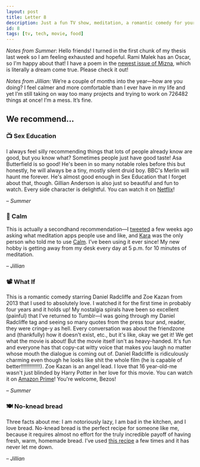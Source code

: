 ```yaml
---
layout: post
title: Letter 8
description: Just a fun TV show, meditation, a romantic comedy for your teenage self, and a recipe for lazy people.
id: 8
tags: [tv, tech, movie, food]
---
```


_Notes from Summer_: Hello friends! I turned in the first chunk of my thesis last week so I am feeling exhausted and hopeful. Rami Malek has an Oscar, so I'm happy about that! I have a poem in the [newest issue of Mizna](https://squareup.com/store/mizna/item/mizna-the-palestine-issue), which is literally a dream come true. Please check it out!

*Notes from Jillian:* We’re a couple of months into the year—how are you doing? I feel calmer and more comfortable than I ever have in my life and yet I’m still taking on way too many projects and trying to work on 726482 things at once! I’m a mess. It’s fine.

## We recommend…

### 📺 Sex Education

I always feel silly recommending things that lots of people already know are good, but you know what? Sometimes people just have good taste! Asa Butterfield is so good! He's been in so many notable roles before this but honestly, he will always be a tiny, mostly silent druid boy. BBC's Merlin will haunt me forever. He's almost good enough in Sex Education that I forget about that, though. Gillian Anderson is also just so beautiful and fun to watch. Every side character is delightful. You can watch it on [Netflix](https://www.netflix.com/title/80197526)!

– _Summer_

### 📱 Calm
This is actually a secondhand recommendation—I [tweeted](https://twitter.com/jilliangmeehan/status/1091705300367880192) a few weeks ago asking what meditation apps people use and like, and [Kara](https://twitter.com/karahaupt?ref_src=twsrc%5Egoogle%7Ctwcamp%5Eserp%7Ctwgr%5Eauthor) was the only person who told me to use [Calm](https://itunes.apple.com/us/app/calm.com/id571800810). I’ve been using it ever since! My new hobby is getting away from my desk every day at 5 p.m. for 10 minutes of meditation.

– _Jillian_

### 📽️ What If

This is a romantic comedy starring Daniel Radcliffe and Zoe Kazan from 2013 that I used to absolutely love. I watched it for the first time in probably four years and it holds up! My nostalgia spirals have been so excellent (painful) that I've returned to Tumblr—I was going through my Daniel Radcliffe tag and seeing so many quotes from the press tour and, reader, they were cringe-y as hell. Every conversation was about the friendzone and (thankfully) how it doesn't exist, etc., but it's like, okay we get it! We get what the movie is about! But the movie itself isn't as heavy-handed. It's fun and everyone has that copy-cat witty voice that makes you laugh no matter whose mouth the dialogue is coming out of. Daniel Radcliffe is ridiculously charming even though he looks like shit the whole film (he is capable of better!!!!!!!!!!!!!). Zoe Kazan is an angel lead. I love that 16 year-old-me wasn't just blinded by Harry Potter in her love for this movie. You can watch it on [Amazon Prime](https://www.amazon.com/What-If-Daniel-Radcliffe/dp/B00PSO1NFE)! You're welcome, Bezos!

– _Summer_

### 🍽️ No-knead bread
Three facts about me: I am notoriously lazy, I am bad in the kitchen, and I love bread. No-knead bread is the perfect recipe for someone like me, because it requires almost no effort for the truly incredible payoff of having fresh, warm, homemade bread. I’ve used [this recipe](https://www.thekitchn.com/how-to-make-noknead-bread-home-109343) a few times and it has never let me down.

– _Jillian_
